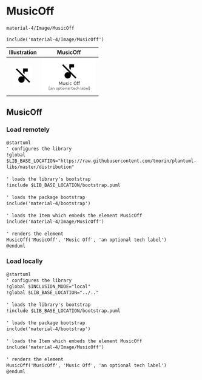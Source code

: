 # MusicOff


```text
material-4/Image/MusicOff
```

```text
include('material-4/Image/MusicOff')
```



| Illustration | MusicOff |
| :---: | :---: |
| ![illustration for Illustration](../../material-4/Image/MusicOff.png) | ![illustration for MusicOff](../../material-4/Image/MusicOff.Local.png) |




## MusicOff

### Load remotely
```plantuml
@startuml
' configures the library
!global $LIB_BASE_LOCATION="https://raw.githubusercontent.com/tmorin/plantuml-libs/master/distribution"

' loads the library's bootstrap
!include $LIB_BASE_LOCATION/bootstrap.puml

' loads the package bootstrap
include('material-4/bootstrap')

' loads the Item which embeds the element MusicOff
include('material-4/Image/MusicOff')

' renders the element
MusicOff('MusicOff', 'Music Off', 'an optional tech label')
@enduml
```

### Load locally
```plantuml
@startuml
' configures the library
!global $INCLUSION_MODE="local"
!global $LIB_BASE_LOCATION="../.."

' loads the library's bootstrap
!include $LIB_BASE_LOCATION/bootstrap.puml

' loads the package bootstrap
include('material-4/bootstrap')

' loads the Item which embeds the element MusicOff
include('material-4/Image/MusicOff')

' renders the element
MusicOff('MusicOff', 'Music Off', 'an optional tech label')
@enduml
```

